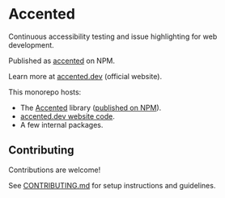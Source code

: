 # Accented

Continuous accessibility testing and issue highlighting for web development.

Published as [accented](https://www.npmjs.com/package/accented) on NPM.

Learn more at [accented.dev](https://www.accented.dev/) (official website).

This monorepo hosts:

- The [Accented](/packages/accented) library ([published on NPM](https://www.npmjs.com/package/accented)).
- [accented.dev website code](/packages/website).
- A few internal packages.

## Contributing

Contributions are welcome!

See [CONTRIBUTING.md](/CONTRIBUTING.md) for setup instructions and guidelines.
